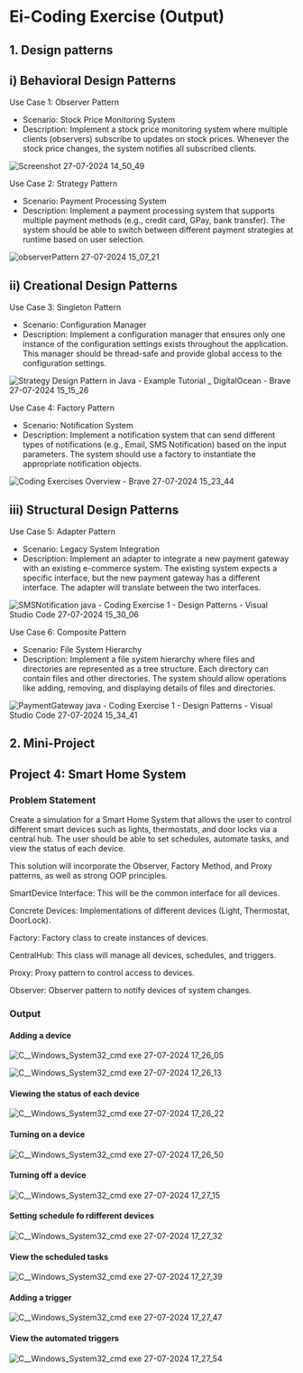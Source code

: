 # Ei-Coding Exercise (Output)

## 1. Design patterns

## i) Behavioral Design Patterns
Use Case 1: Observer Pattern
* Scenario: Stock Price Monitoring System
* Description: Implement a stock price monitoring system where multiple clients (observers) subscribe to updates on stock prices. Whenever the stock price changes, the system notifies all subscribed clients.

![Screenshot 27-07-2024 14_50_49](https://github.com/user-attachments/assets/76ebf933-9cee-46ea-a116-dfbfe27098f8)


Use Case 2: Strategy Pattern
* Scenario: Payment Processing System
* Description: Implement a payment processing system that supports multiple payment methods (e.g., credit card, GPay, bank transfer). The system should be able to switch between different payment strategies at runtime based on user selection.

![observerPattern 27-07-2024 15_07_21](https://github.com/user-attachments/assets/2fc6fa12-63ab-4e45-a1f3-41cc46d20e94)


## ii) Creational Design Patterns
Use Case 3: Singleton Pattern
* Scenario: Configuration Manager
* Description: Implement a configuration manager that ensures only one instance of the configuration settings exists throughout the application. This manager should be thread-safe and provide global access to the configuration settings.

![Strategy Design Pattern in Java - Example Tutorial _ DigitalOcean - Brave 27-07-2024 15_15_26](https://github.com/user-attachments/assets/21597970-2dfd-4046-9c7e-788a6c1559cb)


Use Case 4: Factory Pattern
* Scenario: Notification System
* Description: Implement a notification system that can send different types of notifications (e.g., Email, SMS Notification) based on the input parameters. The system should use a factory to instantiate the appropriate notification objects.

![Coding Exercises Overview - Brave 27-07-2024 15_23_44](https://github.com/user-attachments/assets/b437a7c7-4564-40ae-a491-2e78b86aa854)


## iii) Structural Design Patterns
Use Case 5: Adapter Pattern
* Scenario: Legacy System Integration
* Description: Implement an adapter to integrate a new payment gateway with an existing e-commerce system. The existing system expects a specific interface, but the new payment gateway has a different interface. The adapter will translate between the two interfaces.

![SMSNotification java - Coding Exercise 1 - Design Patterns - Visual Studio Code 27-07-2024 15_30_06](https://github.com/user-attachments/assets/fd6f959d-d6ef-43fe-9a90-3b90e123bc36)


Use Case 6: Composite Pattern
* Scenario: File System Hierarchy
* Description: Implement a file system hierarchy where files and directories are represented as a tree structure. Each directory can contain files and other directories. The system should allow operations like adding, removing, and displaying details of files and directories.

![PaymentGateway java - Coding Exercise 1 - Design Patterns - Visual Studio Code 27-07-2024 15_34_41](https://github.com/user-attachments/assets/0ca5fcab-8ac8-4eb7-9f6b-00b1bed27ef1)


## 2. Mini-Project

## Project 4: Smart Home System

### Problem Statement
Create a simulation for a Smart Home System that allows the user to control different smart devices such as lights, thermostats, and door locks via a central hub. The user should be able to set schedules, automate tasks, and view the status of each device.

This solution will incorporate the Observer, Factory Method, and Proxy patterns, as well as strong OOP principles.

SmartDevice Interface: This will be the common interface for all devices.

Concrete Devices: Implementations of different devices (Light, Thermostat, DoorLock).

Factory: Factory class to create instances of devices.

CentralHub: This class will manage all devices, schedules, and triggers.

Proxy: Proxy pattern to control access to devices.

Observer: Observer pattern to notify devices of system changes.

### Output

#### Adding a device
![C__Windows_System32_cmd exe 27-07-2024 17_26_05](https://github.com/user-attachments/assets/b9225023-609f-455a-8c7e-b44b0f23f3d1)

![C__Windows_System32_cmd exe 27-07-2024 17_26_13](https://github.com/user-attachments/assets/0f4499e4-0174-4b03-bbc2-5efae6c2e084)

#### Viewing the status of each device
![C__Windows_System32_cmd exe 27-07-2024 17_26_22](https://github.com/user-attachments/assets/8edd8790-2ace-42c2-b605-ba124e1170f7)

#### Turning on a device
![C__Windows_System32_cmd exe 27-07-2024 17_26_50](https://github.com/user-attachments/assets/da5431d3-d790-465d-b843-a1a8c4d60b91)

#### Turning off a device
![C__Windows_System32_cmd exe 27-07-2024 17_27_15](https://github.com/user-attachments/assets/ae099a4c-f1fd-4225-b727-62f91717cf74)

#### Setting schedule fo rdifferent devices
![C__Windows_System32_cmd exe 27-07-2024 17_27_32](https://github.com/user-attachments/assets/e3153694-7e14-48bc-91ea-5da7ddaa39a4)

#### View the scheduled tasks
![C__Windows_System32_cmd exe 27-07-2024 17_27_39](https://github.com/user-attachments/assets/7d5317c6-c3fc-4321-b691-e163600aae27)

#### Adding a trigger
![C__Windows_System32_cmd exe 27-07-2024 17_27_47](https://github.com/user-attachments/assets/df8ebd90-c4f5-402e-9220-69e52ca091c8)

#### View the automated triggers
![C__Windows_System32_cmd exe 27-07-2024 17_27_54](https://github.com/user-attachments/assets/7592f00e-7c5b-4581-97d2-86ceb9274e33)
